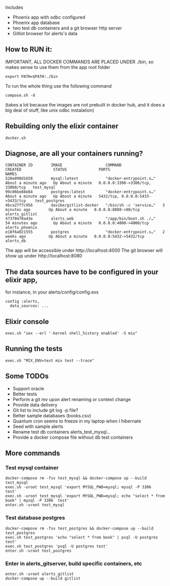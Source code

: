 
Includes
  - Phoenix app with odbc configured
  - Phoenix app database
  - two test db containers and a git browser http server
  - Gitlist browser for alerts's data
  
## How to RUN it:

IMPORTANT, ALL DOCKER COMMANDS ARE PLACED UNDER ./bin, so makes sense to use them from the app root folder

```
export PATH=$PATH:./bin
```

To run the whole thing use the following command

```
compose.sh -d
```

(takes a lot because the images are not prebuilt in docker hub, and it does a big deal of stuff, like unix odbc instalation)

## Rebuilding only the elixir container 
```
docker.sh
```


## Diagnose, are all your containers running?
```
CONTAINER ID        IMAGE                   COMMAND                  CREATED              STATUS              PORTS                               NAMES
528e090d1658        mysql:latest            "docker-entrypoint.s…"   About a minute ago   Up About a minute   0.0.0.0:3306->3306/tcp, 33060/tcp   test_mysql
99c06be88e84        postgres:latest         "docker-entrypoint.s…"   About a minute ago   Up About a minute   5432/tcp, 0.0.0.0:5433->5433/tcp    test_postgres
4bca27f7c956        davibe/gitlist-docker   "/bin/sh -c 'service…"   3 minutes ago        Up About a minute   0.0.0.0:8080->80/tcp                alerts_gitlist
47370478a43e        alerts_web              "/app/bin/boot.sh ./…"   54 minutes ago       Up About a minute   0.0.0.0:4000->4000/tcp              alerts_phoenix
e18f6a021555        postgres                "docker-entrypoint.s…"   2 weeks ago          Up About a minute   0.0.0.0:5432->5432/tcp              alerts_db
```

The app will be accessible under http://localhost:4000
The git browser will show up under http://localhost:8080

## The data sources have to be configured in your elixir app,
for instance, in your alerts/config/config.exs

```
config :alerts,
  data_sources: ...
```

## Elixir console
```
exec.sh "iex --erl '-kernel shell_history enabled' -S mix"
```

## Running the tests
```
exec.sh "MIX_ENV=test mix test --trace"
```

## Some TODOs
- Support oracle
- Better tests
- Perform a git mv upon alert renaming or context change
- Provide data delivery
- Git list to include git log -p file?
- Better sample databases (books.csv)
- Quantum cron seems to freeze in my laptop when I hibernate
- Seed with sample alerts
- Rename test db containers alerts_test_mysql...
- Provide a docker compose file without db test containers

## More commands

### Test mysql container
```
docker-compose rm -fsv test_mysql && docker-compose up --build test_mysql
exec.sh -uroot test_mysql 'export MYSQL_PWD=mysql; mysql -P 3306  test'
exec.sh -uroot test_mysql 'export MYSQL_PWD=mysql; echo "select * from book" | mysql -P 3306  test'
enter.sh -uroot test_mysql
```

### Test database postgres
```
docker-compose rm -fsv test_postgres && docker-compose up --build test_postgres
exec.sh test_postgres 'echo "select * from book" | psql -U postgres test'
exec.sh test_postgres 'psql -U postgres test'
enter.sh -uroot test_postgres
```

### Enter in alerts_gitserver, build specific containers, etc
```
enter.sh -uroot alerts_gitlist
docker-compose up --build gitlist
```